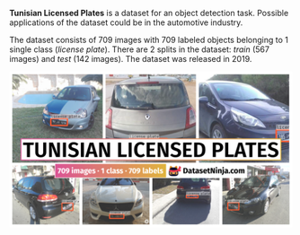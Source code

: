 **Tunisian Licensed Plates** is a dataset for an object detection task. Possible applications of the dataset could be in the automotive industry. 

The dataset consists of 709 images with 709 labeled objects belonging to 1 single class (*license plate*). There are 2 splits in the dataset: *train* (567 images) and *test* (142 images). The dataset was released in 2019.

<img src="https://github.com/dataset-ninja/tunisian-licensed-plates/raw/main/visualizations/poster.png">
